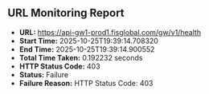 ## URL Monitoring Report

- **URL:** https://api-gw1-prod1.fisglobal.com/gw/v1/health
- **Start Time:** 2025-10-25T19:39:14.708320
- **End Time:** 2025-10-25T19:39:14.900552
- **Total Time Taken:** 0.192232 seconds
- **HTTP Status Code:** 403
- **Status:** Failure
- **Failure Reason:** HTTP Status Code: 403
